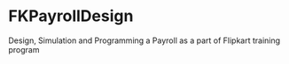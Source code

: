 # FKPayrollDesign
Design, Simulation and Programming a Payroll as a part of Flipkart training program
